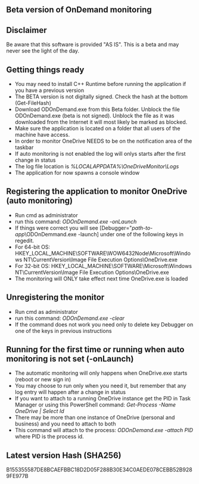 ## Beta version of OnDemand monitoring

## Disclaimer
Be aware that this software is provided "AS IS". This is a beta and may never see the light of the day.

## Getting things ready

- You may need to install C++ Runtime before running the application if you have a previous version
- The BETA version is not digitally signed. Check the hash at the bottom (Get-FileHash)
- Download ODOnDemand.exe from this Beta folder. Unblock the file ODOnDemand.exe (beta is not signed). Unblock the file as it was downloaded from the Internet it will most likely be marked as blocked.
- Make sure the application is located on a folder that all users of the machine have access.
- In order to monitor OneDrive NEEDS to be on the notification area of the taskbar
- If auto monitoring is not enabled the log will onlys starts after the first change in status
- The log file location is *%LOCALAPPDATA%\OneDriveMonitor\Logs*
- The application for now spawns a console window


## Registering the application to monitor OneDrive (auto monitoring)

- Run cmd as administrator
- run this command: *ODOnDemand.exe -onLaunch*
- If things were correct you will see [Debugger="*path-to-app*\ODOnDemmand.exe -launch] under one of the following keys in regedit.
- For 64-bit OS: HKEY_LOCAL_MACHINE\SOFTWARE\WOW6432Node\Microsoft\Windows NT\CurrentVersion\Image File Execution Options\OneDrive.exe
- For 32-bit OS: HKEY_LOCAL_MACHINE\SOFTWARE\Microsoft\Windows NT\CurrentVersion\Image File Execution Options\OneDrive.exe
- The monitoring will ONLY take effect next time OneDrive.exe is loaded

## Unregistering the monitor

- Run cmd as administrator
- run this command: *ODOnDemand.exe -clear*
- If the command does not work you need only to delete key Debugger on one of the keys in previous instructions

## Running for the first time or running when auto monitoring is not set (-onLaunch)

- The automatic monitoring will only happens when OneDrive.exe starts (reboot or new sign in)
- You may choose to run only when you need it, but remember that any log entry will happen after a change in status
- If you want to attach to a running OneDrive instance get the PID in Task Manager or using this PowerShell command: *Get-Process -Name OneDrive | Select Id*
- There may be more than one instance of OneDrive (personal and business) and you need to attach to both
- This command will attach to the process: *ODOnDemand.exe -attach PID* where PID is the process id.



## Latest version Hash (SHA256)
B155355587DE8BCAEFBBC18D2D05F288B30E34C0AEDE078CEBB52B9289FE977B
